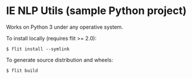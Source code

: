 # IE NLP Utils (sample Python project)

Works on Python 3 under any operative system.

To install locally (requires flit >= 2.0):

```
$ flit install --symlink
```

To generate source distribution and wheels:

```
$ flit build
```
